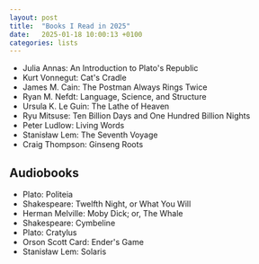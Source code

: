 ```yaml
---
layout: post
title:  "Books I Read in 2025"
date:   2025-01-18 10:00:13 +0100
categories: lists
---
```



- Julia Annas: An Introduction to Plato's Republic
- Kurt Vonnegut: Cat's Cradle
- James M. Cain: The Postman Always Rings Twice
- Ryan M. Nefdt: Language, Science, and Structure
- Ursula K. Le Guin: The Lathe of Heaven
- Ryu Mitsuse: Ten Billion Days and One Hundred Billion Nights
- Peter Ludlow: Living Words
- Stanisław Lem: The Seventh Voyage
- Craig Thompson: Ginseng Roots


## Audiobooks
- Plato: Politeia
- Shakespeare: Twelfth Night, or What You Will
- Herman Melville: Moby Dick; or, The Whale
- Shakespeare: Cymbeline
- Plato: Cratylus
- Orson Scott Card: Ender's Game
- Stanisław Lem: Solaris
